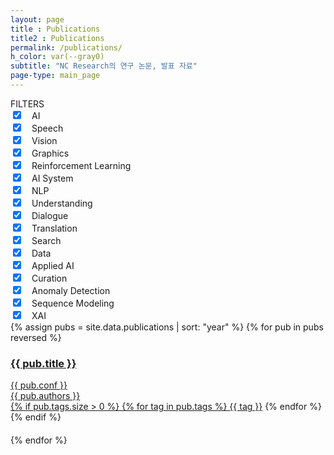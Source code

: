 ```yaml
---
layout: page
title : Publications
title2 : Publications
permalink: /publications/
h_color: var(--gray0)
subtitle: "NC Research의 연구 논문, 발표 자료"
page-type: main_page
---
```


<script src="{{ site.baseurl | prepend: site.url }}/assets/js/publications.js"></script>

<div class="home">
    <div class="blog-page">
        <div class="item-filter">
          <div class="item-filter-title">
            FILTERS
          </div>
          <div class="blog-filter-big">
            <input type="checkbox" id="ai" checked/><label for="ai"></label><span class="blog-filter-big-title">　AI</span><span id="ai_chevron" class="chevron"></span>
          </div>
          <div id="ai_subtech">
            <div class="blog-filter-small"><input type="checkbox" id="speech" checked/><label for="speech"></label><span class="blog-filter-small-title">　Speech</span></div>
            <div class="blog-filter-small"><input type="checkbox" id="vision" checked/><label for="vision"></label><span class="blog-filter-small-title"></span>　Vision</span></div>
            <div class="blog-filter-small"><input type="checkbox" id="graphics" checked/><label for="graphics"></label><span class="blog-filter-small-title"></span>　Graphics</span></div>
            <div class="blog-filter-small"><input type="checkbox" id="reinforcement_learning" checked/><label for="reinforcement_learning"></label><span class="blog-filter-small-title"></span>　Reinforcement Learning</span></div>
            <div class="blog-filter-small"><input type="checkbox" id="ai_system" checked/><label for="ai_system"></label><span class="blog-filter-small-title"></span>　AI System</span></div>
          </div>
          <div class="blog-filter-big">
            <input type="checkbox" id="nlp" checked/><label for="nlp"></label><span class="blog-filter-big-title">　NLP</span><span id="nlp_chevron" class="chevron"></span>
          </div>
          <div id="nlp_subtech">
            <div class="blog-filter-small"><input type="checkbox" id="understanding" checked/><label for="understanding"></label><span class="blog-filter-small-title"></span>　Understanding</span></div>
            <div class="blog-filter-small"><input type="checkbox" id="dialogue" checked/><label for="dialogue"></label><span class="blog-filter-small-title"></span>　Dialogue</span></div>
            <div class="blog-filter-small"><input type="checkbox" id="translation" checked/><label for="translation"></label><span class="blog-filter-small-title"></span>　Translation</span></div>
            <div class="blog-filter-small"><input type="checkbox" id="search" checked/><label for="search"></label><span class="blog-filter-small-title"></span>　Search</span></div>
            <div class="blog-filter-small"><input type="checkbox" id="data" checked/><label for="data"></label><span class="blog-filter-small-title"></span>　Data</span></div>
          </div>
          <div class="blog-filter-big">
            <input type="checkbox" id="applied_ai" checked/><label for="applied_ai"></label><span class="blog-filter-big-title">　Applied AI</span><span id="applied_ai_chevron" class="chevron"></span>
          </div>
          <div id="applied_ai_subtech">
            <div class="blog-filter-small"><input type="checkbox" id="curation" checked/><label for="curation"></label><span class="blog-filter-small-title"></span>　Curation</span></div>
            <div class="blog-filter-small"><input type="checkbox" id="anomaly_detection" checked/><label for="anomaly_detection"></label><span class="blog-filter-small-title"></span>　Anomaly Detection</span></div>
            <div class="blog-filter-small"><input type="checkbox" id="sequence_modeling" checked/><label for="sequence_modeling"></label><span class="blog-filter-small-title"></span>　Sequence Modeling</span></div>
            <div class="blog-filter-small"><input type="checkbox" id="xai" checked/><label for="xai"></label><span class="blog-filter-small-title"></span>　XAI</span></div>
          </div>
        </div>
        <div class="publication-group">
            {% assign pubs = site.data.publications | sort: "year" %}
            {% for pub in pubs reversed %}
                <div class='publication_div {% if pub.tags.size > 0 %}{% for tag in pub.tags %}{{ tag }} {% endfor %}{% endif %}'>
                    <a href='' class='show-message' data-id='{{ pub.id }}'>
                        <h3 class='pub_title'>
                            {{ pub.title }}
                        </h3>
                        <div class='publications_meta'>{{ pub.conf }}</div>
                        <div class='publications_author'>{{ pub.authors }}</div>
                        <div class="publications_tag_list">
                        {% if pub.tags.size > 0 %}
                            {% for tag in pub.tags %}
                                <a class='publication_tag' href='' data-filter="{{ tag }}">{{ tag }}</a>
                            {% endfor %}
                        {% endif %}
                        </div>
                        <div>　</div>
                    </a>
                    <div class="modal-hide" id="pub_popup_{{ pub.id }}" style="display:none;">{{ pub.abstract }}</div>
                </div>
            {% endfor %}
        </div>
    </div>
</div>
